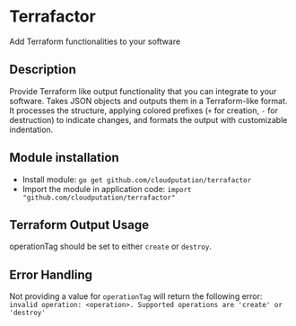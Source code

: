 # Terrafactor
Add Terraform functionalities to your software


## Description
Provide Terraform like output functionality that you can integrate to your software.
Takes JSON objects and outputs them in a Terraform-like format. It processes the structure, applying colored prefixes (`+` for creation, `-` for destruction) to indicate changes, and formats the output with customizable indentation.

## Module installation
- Install module: `go get github.com/cloudputation/terrafactor`
- Import the module in application code: `import "github.com/cloudputation/terrafactor"`

## Terraform Output Usage
operationTag should be set to either `create` or `destroy`.


## Error Handling
Not providing a value for `operationTag` will return the following error: `invalid operation: <operation>. Supported operations are 'create' or 'destroy'`
